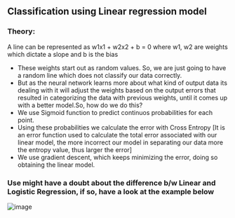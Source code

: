 ## Classification using Linear regression model
### Theory:
A line can be represented as 
w1x1 + w2x2 + b = 0
where w1, w2 are weights which dictate a slope and b is the bias
* These weights start out as random values. So, we are just going to have a random line which does not classify our data correctly.
* But as the neural network learns more about what kind of output data its dealing with it will adjust the weights based on the output errors that resulted in categorizing the data with previous weights, until it comes up with a better model.So, how do we do this?
* We use Sigmoid function to predict continuos probabilities for each point.
* Using these probabilities we calculate the error with Cross Entropy [It is an error function used to calculate the total error associated with our linear model, the more incorrect our model in separating our data more the entropy value, thus larger the error]
* We use gradient descent, which keeps minimizing the error, doing so obtaining the linear model.
### Use might have a doubt about the difference b/w Linear and Logistic Regression, if so, have a look at the example below
![image](https://user-images.githubusercontent.com/63995834/121843900-bb3d8f80-cd00-11eb-9b26-8d7859487f80.png)
